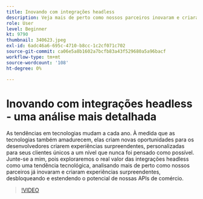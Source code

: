 ```yaml
---
title: Inovando com integrações headless
description: Veja mais de perto como nossos parceiros inovaram e criaram experiências desbloqueando e estendendo o potencial das APIs de comércio de Adobe.
role: User
level: Beginner
kt: 9790
thumbnail: 340623.jpeg
exl-id: 6adc46a6-695c-4710-b8cc-1c2cf071c702
source-git-commit: ca06e5a8b1602a7bcfb83a43f529680a5a96bacf
workflow-type: tm+mt
source-wordcount: '108'
ht-degree: 0%

---
```


# Inovando com integrações headless - uma análise mais detalhada

As tendências em tecnologias mudam a cada ano. À medida que as tecnologias também amadurecem, elas criam novas oportunidades para os desenvolvedores criarem experiências surpreendentes, personalizadas para seus clientes únicos a um nível que nunca foi pensado como possível. Junte-se a mim, pois exploraremos o real valor das integrações headless como uma tendência tecnológica, analisando mais de perto como nossos parceiros já inovaram e criaram experiências surpreendentes, desbloqueando e estendendo o potencial de nossas APIs de comércio.

>[!VIDEO](https://video.tv.adobe.com/v/340623/?quality=12&learn=on)
